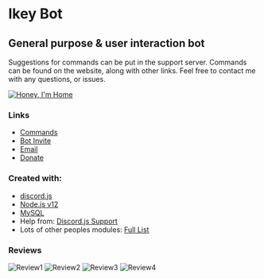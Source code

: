 # Ikey Bot

## General purpose & user interaction bot

Suggestions for commands can be put in the support server.
Commands can be found on the website, along with other links.
Feel free to contact me with any questions, or issues.

[![Honey, I'm Home](https://discordapp.com/api/guilds/413532909400752139/widget.png?style=banner2)](https://discord.gg/weX9DR)


### Links

- [Commands](https://ikeygardner10.github.io/)
- [Bot Invite]()
- [Email](mailto:ikeygardner10@gmail.com)
- [Donate](https://www.paypal.com/cgi-bin/webscr?cmd=_s-xclick&hosted_button_id=CXU2L6XUT2YWN&source=url)

### Created with:
- [discord.js](https://discord.js.org/#/)
- [Node.js v12](https://nodejs.org/en/)
- [MySQL](https://www.mysql.com/)
- Help from: [Discord.js Support](https://discord.com/invite/bRCvFy9/)
- Lots of other peoples modules: [Full List](https://github.com/ikeygardner10/ikey-bot/blob/master/data/temp/nodemodules.md)

### Reviews
![Review1](https://imgur.com/wycdTdJ.png)
![Review2](https://imgur.com/aedb7J2.png)
![Review3](https://imgur.com/MQHDPJs.png)
![Review4](https://imgur.com/Clhi0XS.png)
